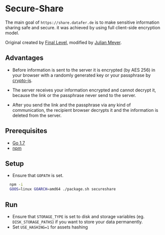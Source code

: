 # Secure-Share

The main goal of `https://share.datafer.de` is to make sensitive information sharing
safe and secure. it was achieved by using full client-side encryption model.

Original created by [Final Level](https://final-level.com/), modified by [Julian Meyer](https://www.julian-meyer.de/).

## Advantages

- Before information is sent to the server it is encrypted (by AES 256) in your browser with a randomly generated key or your passphrase by [crypto-js](https://github.com/brix/crypto-js).

- The server receives your information encrypted and cannot decrypt it, because the link or the passphrase never send to the server.

- After you send the link and the passphrase via any kind of communication, the recipient browser decrypts it and the information is deleted from the server.


## Prerequisites

- [Go 1.7](http://golang.org/doc/install)
- [npm](https://www.npmjs.com/)

## Setup

- Ensure that `GOPATH` is set.

```sh
  npm -i
  GOOS=linux GOARCH=amd64 ./package.sh secureshare
```

## Run
- Ensure that `STORAGE_TYPE` is set to disk and storage variables (eg. `DISK_STORAGE_PATHS`) if you want to store your data permanently.
- Set `USE_HASHING=1` for assets hashing
